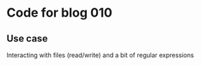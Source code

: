 # Code for blog 010

## Use case
Interacting with files (read/write) and a bit of regular expressions
